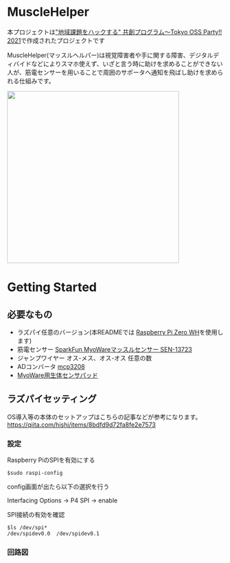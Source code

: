# MuscleHelper
本プロジェクトは["地域課題をハックする" 共創プログラム〜Tokyo OSS Party!! 2021](https://tokyo-oss-party.com/)で作成されたプロジェクトです

MuscleHelper(マッスルヘルパー)は視覚障害者や手に関する障害、デジタルディバイドなどによりスマホ使えず、いざと言う時に助けを求めることができない人が、筋電センサーを用いることで周囲のサポータへ通知を飛ばし助けを求められる仕組みです。

<img width=400 src="https://user-images.githubusercontent.com/6661165/142764580-d49109d0-68a8-4163-ab06-521c90abaa1c.jpg"/>


# Getting Started

## 必要なもの

* ラズパイ任意のバージョン(本READMEでは [Raspberry Pi Zero WH](https://www.switch-science.com/catalog/3646/)を使用します)
* 筋電センサー [SparkFun MyoWareマッスルセンサー SEN-13723](https://www.amazon.co.jp/dp/B08KW2WQ5L)
* ジャンプワイヤー オス-メス、オス-オス 任意の数
* ADコンバータ [mcp3208](https://www.amazon.co.jp/dp/B07VB53DJV/)
* [MyoWare用生体センサパッド](https://www.switch-science.com/catalog/2693/)

## ラズパイセッティング

OS導入等の本体のセットアップはこちらの記事などが参考になります。
https://qiita.com/hishi/items/8bdfd9d72fa8fe2e7573

### 設定

Raspberry PiのSPIを有効にする

```
$sudo raspi-config
```

config画面が出たら以下の選択を行う

Interfacing Options  -> P4 SPI -> enable

SPI接続の有効を確認

```
$ls /dev/spi*
/dev/spidev0.0  /dev/spidev0.1
```

### 回路図

